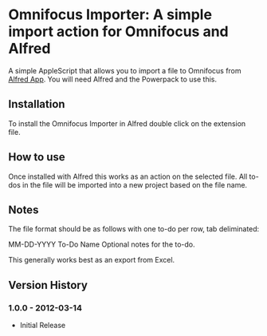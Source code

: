 Omnifocus Importer: A simple import action for Omnifocus and Alfred
============

A simple AppleScript that allows you to import a file to Omnifocus from [Alfred App](http://alfredapp.com/). You will need Alfred and the Powerpack to use this.

Installation
----------------

To install the Omnifocus Importer in Alfred double click on the extension file.

How to use
----------------

Once installed with Alfred this works as an action on the selected file. All to-dos in the file will be imported into a new project based on the file name. 

Notes
----------------
The file format should be as follows with one to-do per row, tab deliminated:

MM-DD-YYYY	To-Do Name	Optional notes for the to-do.

This generally works best as an export from Excel. 


## Version History ##


### 1.0.0 - 2012-03-14 ###

- Initial Release
